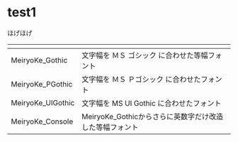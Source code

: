 ﻿# test1

ほげほげ

[]() | []()
----|----
MeiryoKe_Gothic | 文字幅を ＭＳ ゴシック に合わせた等幅フォント
MeiryoKe_PGothic | 文字幅を ＭＳ Ｐゴシック に合わせたフォント
MeiryoKe_UIGothic | 文字幅を MS UI Gothic に合わせたフォント
MeiryoKe_Console | MeiryoKe_Gothicからさらに英数字だけ改造した等幅フォント

